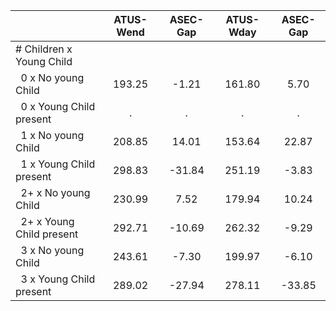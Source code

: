 
|                      |    ATUS-Wend |     ASEC-Gap |    ATUS-Wday |     ASEC-Gap |
| -------------------- | :----------: | :----------: | :----------: | :----------: |
| # Children x Young Child |              |              |              |              |
| &nbsp;&nbsp;0 x No young Child |       193.25 |        -1.21 |       161.80 |         5.70 |
| &nbsp;&nbsp;0 x Young Child present |            . |            . |            . |            . |
| &nbsp;&nbsp;1 x No young Child |       208.85 |        14.01 |       153.64 |        22.87 |
| &nbsp;&nbsp;1 x Young Child present |       298.83 |       -31.84 |       251.19 |        -3.83 |
| &nbsp;&nbsp;2+ x No young Child |       230.99 |         7.52 |       179.94 |        10.24 |
| &nbsp;&nbsp;2+ x Young Child present |       292.71 |       -10.69 |       262.32 |        -9.29 |
| &nbsp;&nbsp;3 x No young Child |       243.61 |        -7.30 |       199.97 |        -6.10 |
| &nbsp;&nbsp;3 x Young Child present |       289.02 |       -27.94 |       278.11 |       -33.85 |

